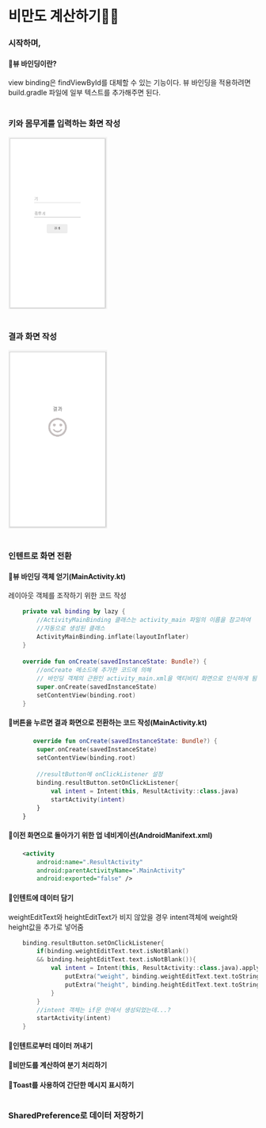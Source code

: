 # 비만도 계산하기🏃‍♂️

### **시작하며,**
#### **📝뷰 바인딩이란?**
view binding은 findViewById를 대체할 수 있는 기능이다. 뷰 바인딩을 적용하려면 build.gradle 파일에 일부 텍스트를 추가해주면 된다.

#
### **키와 몸무게를 입력하는 화면 작성**
<div>
    <img src="img/ch5_mainActivity.png"  width="200"/>
<div>

#
### **결과 화면 작성**
<div>
    <img src="img/ch5_resultActivity.png"  width="200"/>
<div>

#
### **인텐트로 화면 전환**
#### **📝뷰 바인딩 객체 얻기(MainActivity.kt)**
레이아웃 객체를 조작하기 위한  코드 작성

```kotlin
    private val binding by lazy {
        //ActivityMainBinding 클래스는 activity_main 파일의 이름을 참고하여 
        //자동으로 생성된 클래스
        ActivityMainBinding.inflate(layoutInflater)
    }

    override fun onCreate(savedInstanceState: Bundle?) {
        //onCreate 메소드에 추가한 코드에 의해 
        // 바인딩 객체의 근원인 activity_main.xml을 액티비티 화면으로 인식하게 됨
        super.onCreate(savedInstanceState)
        setContentView(binding.root)
    }
```

#### **📝버튼을 누르면 결과 화면으로 전환하는 코드 작성(MainActivity.kt)**
```kotlin
       override fun onCreate(savedInstanceState: Bundle?) {
        super.onCreate(savedInstanceState)
        setContentView(binding.root)

        //resultButton에 onClickListener 설정
        binding.resultButton.setOnClickListener{
            val intent = Intent(this, ResultActivity::class.java)
            startActivity(intent)
        }
    }
```

#### **📝이전 화면으로 돌아가기 위한 업 네비게이션(AndroidManifext.xml)**
```xml
    <activity
        android:name=".ResultActivity"
        android:parentActivityName=".MainActivity"
        android:exported="false" />
```

#### **📝인텐트에 데이터 담기**
weightEditText와 heightEditText가 비지 않았을 경우 intent객체에 weight와 height값을 추가로 넣어줌
```kotlin
    binding.resultButton.setOnClickListener{
        if(binding.weightEditText.text.isNotBlank() 
        && binding.heightEditText.text.isNotBlank()){
            val intent = Intent(this, ResultActivity::class.java).apply{
                putExtra("weight", binding.weightEditText.text.toString().toFloat())
                putExtra("height", binding.heightEditText.text.toString().toFloat())
            }
        }
        //intent 객체는 if문 안에서 생성되었는데...?
        startActivity(intent)
    }
```

#### **📝인텐트로부터 데이터 꺼내기**


#### **📝비만도를 계산하여 분기 처리하기**
#### **📝Toast를 사용하여 간단한 메시지 표시하기**

#
### **SharedPreference로 데이터 저장하기**
